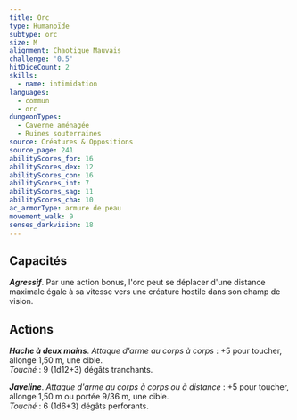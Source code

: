 ```yaml
---
title: Orc
type: Humanoïde
subtype: orc
size: M
alignment: Chaotique Mauvais
challenge: '0.5'
hitDiceCount: 2
skills:
  - name: intimidation
languages:
  - commun
  - orc
dungeonTypes:
  - Caverne aménagée
  - Ruines souterraines
source: Créatures & Oppositions
source_page: 241
abilityScores_for: 16
abilityScores_dex: 12
abilityScores_con: 16
abilityScores_int: 7
abilityScores_sag: 11
abilityScores_cha: 10
ac_armorType: armure de peau
movement_walk: 9
senses_darkvision: 18
---
```

## Capacités
_**Agressif**_. Par une action bonus, l'orc peut se déplacer d'une distance maximale égale à sa vitesse vers une créature hostile dans son champ de vision.

## Actions
_**Hache à deux mains**_. _Attaque d'arme au corps à corps_ : +5 pour toucher, allonge 1,50 m, une cible.  
_Touché_ : 9 (1d12+3) dégâts tranchants.

_**Javeline**_. _Attaque d'arme au corps à corps ou à distance_ : +5 pour toucher, allonge 1,50 m ou portée 9/36 m, une cible.  
_Touché_ : 6 (1d6+3) dégâts perforants.
